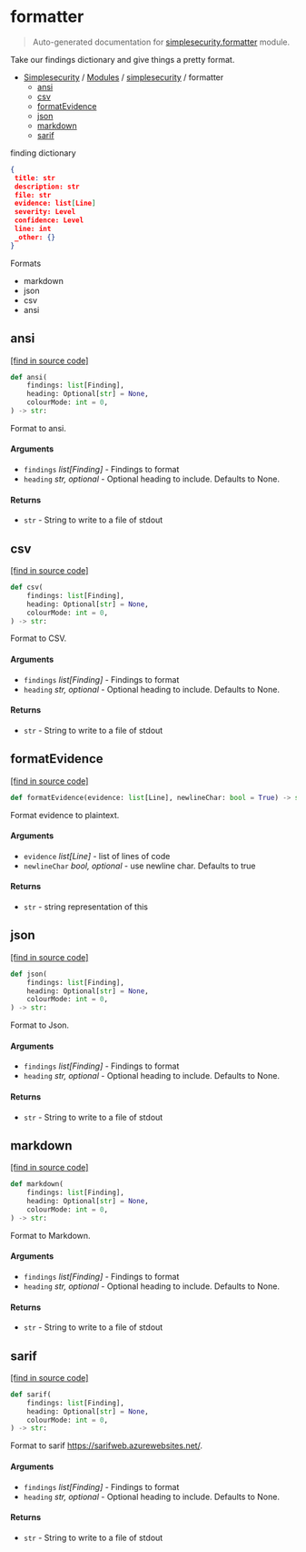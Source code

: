 # formatter

> Auto-generated documentation for [simplesecurity.formatter](../../simplesecurity/formatter.py) module.

Take our findings dictionary and give things a pretty format.

- [Simplesecurity](../README.md#simplesecurity-index) / [Modules](../README.md#simplesecurity-modules) / [simplesecurity](index.md#simplesecurity) / formatter
    - [ansi](#ansi)
    - [csv](#csv)
    - [formatEvidence](#formatevidence)
    - [json](#json)
    - [markdown](#markdown)
    - [sarif](#sarif)

finding dictionary

```json
{
 title: str
 description: str
 file: str
 evidence: list[Line]
 severity: Level
 confidence: Level
 line: int
 _other: {}
}
```

Formats

- markdown
- json
- csv
- ansi

## ansi

[[find in source code]](../../simplesecurity/formatter.py#L154)

```python
def ansi(
    findings: list[Finding],
    heading: Optional[str] = None,
    colourMode: int = 0,
) -> str:
```

Format to ansi.

#### Arguments

- `findings` *list[Finding]* - Findings to format
- `heading` *str, optional* - Optional heading to include. Defaults to None.

#### Returns

- `str` - String to write to a file of stdout

## csv

[[find in source code]](../../simplesecurity/formatter.py#L115)

```python
def csv(
    findings: list[Finding],
    heading: Optional[str] = None,
    colourMode: int = 0,
) -> str:
```

Format to CSV.

#### Arguments

- `findings` *list[Finding]* - Findings to format
- `heading` *str, optional* - Optional heading to include. Defaults to None.

#### Returns

- `str` - String to write to a file of stdout

## formatEvidence

[[find in source code]](../../simplesecurity/formatter.py#L36)

```python
def formatEvidence(evidence: list[Line], newlineChar: bool = True) -> str:
```

Format evidence to plaintext.

#### Arguments

- `evidence` *list[Line]* - list of lines of code
- `newlineChar` *bool, optional* - use newline char. Defaults to true

#### Returns

- `str` - string representation of this

## json

[[find in source code]](../../simplesecurity/formatter.py#L95)

```python
def json(
    findings: list[Finding],
    heading: Optional[str] = None,
    colourMode: int = 0,
) -> str:
```

Format to Json.

#### Arguments

- `findings` *list[Finding]* - Findings to format
- `heading` *str, optional* - Optional heading to include. Defaults to None.

#### Returns

- `str` - String to write to a file of stdout

## markdown

[[find in source code]](../../simplesecurity/formatter.py#L52)

```python
def markdown(
    findings: list[Finding],
    heading: Optional[str] = None,
    colourMode: int = 0,
) -> str:
```

Format to Markdown.

#### Arguments

- `findings` *list[Finding]* - Findings to format
- `heading` *str, optional* - Optional heading to include. Defaults to None.

#### Returns

- `str` - String to write to a file of stdout

## sarif

[[find in source code]](../../simplesecurity/formatter.py#L245)

```python
def sarif(
    findings: list[Finding],
    heading: Optional[str] = None,
    colourMode: int = 0,
) -> str:
```

Format to sarif https://sarifweb.azurewebsites.net/.

#### Arguments

- `findings` *list[Finding]* - Findings to format
- `heading` *str, optional* - Optional heading to include. Defaults to None.

#### Returns

- `str` - String to write to a file of stdout

